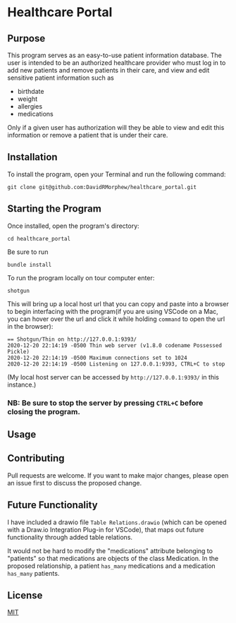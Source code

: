 
# Healthcare Portal

## Purpose

This program serves as an easy-to-use patient information database. The user is intended to be an authorized healthcare provider who must log in to add new patients and remove patients in their care, and view and edit sensitive patient information such as

* birthdate
* weight
* allergies
* medications

Only if a given user has authorization will they be able to view and edit this information or remove a patient that is under their care.

## Installation 

To install the program, open your Terminal and run the following command:

```
git clone git@github.com:DavidRMorphew/healthcare_portal.git
```

## Starting the Program
Once installed, open the program's directory:
```
cd healthcare_portal
```
Be sure to run 
```
bundle install
```
To run the program locally on tour computer  enter:
```
shotgun
```
This will bring up a local host url that you can copy and paste into a browser to begin interfacing with the program(if you are using VSCode on a Mac, you can hover over the url and click it while holding `command` to open the url in the browser):
```
== Shotgun/Thin on http://127.0.0.1:9393/
2020-12-20 22:14:19 -0500 Thin web server (v1.8.0 codename Possessed Pickle)
2020-12-20 22:14:19 -0500 Maximum connections set to 1024
2020-12-20 22:14:19 -0500 Listening on 127.0.0.1:9393, CTRL+C to stop
```

(My local host server can be accessed by `http://127.0.0.1:9393/` in this instance.)

### NB: Be sure to stop the server by pressing `CTRL+C` before closing the program.

## Usage

## Contributing

Pull requests are welcome. If you want to make major changes, please open an issue first to discuss the proposed change.

## Future Functionality

I have included a drawio file `Table Relations.drawio` (which can be opened with a Draw.io Integration Plug-in for VSCode), that maps out future functionality through added table relations.

It would not be hard to modify the "medications" attribute belonging to "patients" so that medications are objects of the class Medication. In the proposed relationship, a patient `has_many` medications and a medication `has_many` patients.

## License
[MIT](https://github.com/DavidRMorphew/healthcare_portal/blob/main/LICENSE.txt)